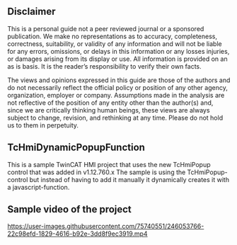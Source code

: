 ## Disclaimer
This is a personal guide not a peer reviewed journal or a sponsored publication. We make
no representations as to accuracy, completeness, correctness, suitability, or validity of any
information and will not be liable for any errors, omissions, or delays in this information or any
losses injuries, or damages arising from its display or use. All information is provided on an as
is basis. It is the reader’s responsibility to verify their own facts.

The views and opinions expressed in this guide are those of the authors and do not
necessarily reflect the official policy or position of any other agency, organization, employer or
company. Assumptions made in the analysis are not reflective of the position of any entity
other than the author(s) and, since we are critically thinking human beings, these views are
always subject to change, revision, and rethinking at any time. Please do not hold us to them
in perpetuity.

## TcHmiDynamicPopupFunction
This is a sample TwinCAT HMI project that uses the new TcHmiPopup control that was added in v1.12.760.x
The sample is using the TcHmiPopup-control but instead of having to add it manually it dynamically creates it with a javascript-function.

## Sample video of the project

https://user-images.githubusercontent.com/75740551/246053766-22c98efd-1829-4616-b92e-3dd8f9ec3919.mp4

